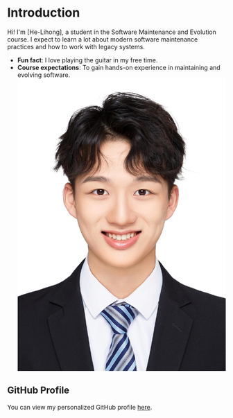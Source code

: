 # Introduction
Hi! I'm [He-Lihong], a student in the Software Maintenance 
and Evolution course. 
I expect to learn a lot about modern software maintenance 
practices and how to work with legacy systems.
- **Fun fact**: I love playing the guitar in my free time.
- **Course expectations**: To gain hands-on experience in 
maintaining and evolving software.
![My Image](https://github.com/HLHHYB/He-Lihong/blob/main/1%E5%AF%B8%E7%AC%91.JPG) <!-- Link to the uploaded image -->
## GitHub Profile
You can view my personalized GitHub profile 
[here](https://github.com/HLHHYB).
